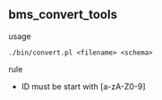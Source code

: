 bms_convert_tools
-----
usage
```
./bin/convert.pl <filename> <schema>
```
rule
- ID must be start with [a-zA-Z0-9]
